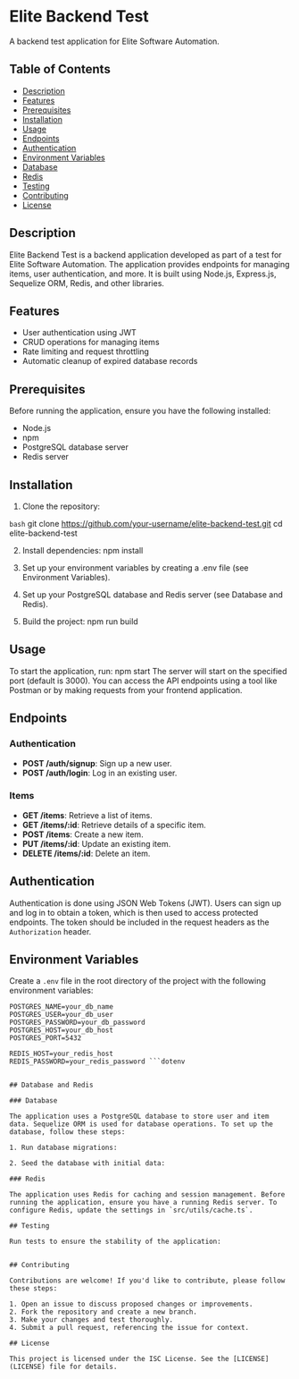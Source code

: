 # Elite Backend Test

A backend test application for Elite Software Automation.

## Table of Contents

- [Description](#description)
- [Features](#features)
- [Prerequisites](#prerequisites)
- [Installation](#installation)
- [Usage](#usage)
- [Endpoints](#endpoints)
- [Authentication](#authentication)
- [Environment Variables](#environment-variables)
- [Database](#database)
- [Redis](#redis)
- [Testing](#testing)
- [Contributing](#contributing)
- [License](#license)

## Description

Elite Backend Test is a backend application developed as part of a test for Elite Software Automation. The application provides endpoints for managing items, user authentication, and more. It is built using Node.js, Express.js, Sequelize ORM, Redis, and other libraries.

## Features

- User authentication using JWT
- CRUD operations for managing items
- Rate limiting and request throttling
- Automatic cleanup of expired database records

## Prerequisites

Before running the application, ensure you have the following installed:

- Node.js
- npm
- PostgreSQL database server
- Redis server

## Installation

1. Clone the repository:

```bash```
git clone https://github.com/your-username/elite-backend-test.git
cd elite-backend-test

2. Install dependencies:
npm install
2. Set up your environment variables by creating a .env file (see Environment Variables).

3. Set up your PostgreSQL database and Redis server (see Database and Redis).

4. Build the project:
npm run build

## Usage

To start the application, run:
npm start
The server will start on the specified port (default is 3000). You can access the API endpoints using a tool like Postman or by making requests from your frontend application.

## Endpoints

### Authentication

- **POST /auth/signup**: Sign up a new user.
- **POST /auth/login**: Log in an existing user.

### Items

- **GET /items**: Retrieve a list of items.
- **GET /items/:id**: Retrieve details of a specific item.
- **POST /items**: Create a new item.
- **PUT /items/:id**: Update an existing item.
- **DELETE /items/:id**: Delete an item.

## Authentication

Authentication is done using JSON Web Tokens (JWT). Users can sign up and log in to obtain a token, which is then used to access protected endpoints. The token should be included in the request headers as the `Authorization` header.

## Environment Variables

Create a `.env` file in the root directory of the project with the following environment variables:

```dotenv
POSTGRES_NAME=your_db_name
POSTGRES_USER=your_db_user
POSTGRES_PASSWORD=your_db_password
POSTGRES_HOST=your_db_host
POSTGRES_PORT=5432

REDIS_HOST=your_redis_host
REDIS_PASSWORD=your_redis_password ```dotenv


## Database and Redis

### Database

The application uses a PostgreSQL database to store user and item data. Sequelize ORM is used for database operations. To set up the database, follow these steps:

1. Run database migrations:

2. Seed the database with initial data:

### Redis

The application uses Redis for caching and session management. Before running the application, ensure you have a running Redis server. To configure Redis, update the settings in `src/utils/cache.ts`.

## Testing

Run tests to ensure the stability of the application:


## Contributing

Contributions are welcome! If you'd like to contribute, please follow these steps:

1. Open an issue to discuss proposed changes or improvements.
2. Fork the repository and create a new branch.
3. Make your changes and test thoroughly.
4. Submit a pull request, referencing the issue for context.

## License

This project is licensed under the ISC License. See the [LICENSE](LICENSE) file for details.
